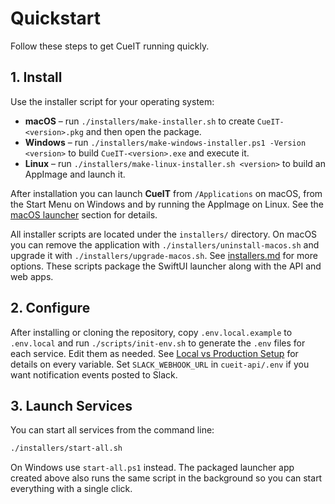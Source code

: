 # Quickstart

Follow these steps to get CueIT running quickly.

## 1. Install

Use the installer script for your operating system:

- **macOS** – run `./installers/make-installer.sh` to create `CueIT-<version>.pkg` and then open the package.
- **Windows** – run `./installers/make-windows-installer.ps1 -Version <version>` to build `CueIT-<version>.exe` and execute it.
- **Linux** – run `./installers/make-linux-installer.sh <version>` to build an AppImage and launch it.

After installation you can launch **CueIT** from `/Applications` on macOS, from the Start Menu on Windows and by running the AppImage on Linux. See the [macOS launcher](../README.md#macos-launcher) section for details.

All installer scripts are located under the `installers/` directory. On macOS you can remove the application with `./installers/uninstall-macos.sh` and upgrade it with `./installers/upgrade-macos.sh`. See [installers.md](installers.md) for more options.
These scripts package the SwiftUI launcher along with the API and web apps.

## 2. Configure

After installing or cloning the repository, copy `.env.local.example` to `.env.local` and run `./scripts/init-env.sh` to generate the `.env` files for each service. Edit them as needed. See [Local vs Production Setup](environments.md) for details on every variable.
Set `SLACK_WEBHOOK_URL` in `cueit-api/.env` if you want notification events posted to Slack.

## 3. Launch Services

You can start all services from the command line:

```bash
./installers/start-all.sh
```

On Windows use `start-all.ps1` instead. The packaged launcher app created above also runs the same script in the background so you can start everything with a single click.
